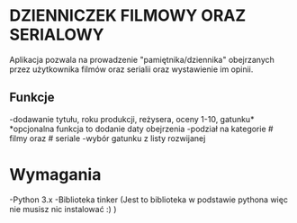 # DZIENNICZEK FILMOWY ORAZ SERIALOWY
Aplikacja pozwala na prowadzenie "pamiętnika/dziennika" obejrzanych przez użytkownika filmów oraz serialii oraz wystawienie im opinii.
## Funkcje
-dodawanie tytułu, roku produkcji, reżysera, oceny 1-10, gatunku*
*opcjonalna funkcja to dodanie daty obejrzenia
-podział na kategorie # filmy oraz # seriale
-wybór gatunku z listy rozwijanej

# Wymagania
-Python 3.x 
-Biblioteka tinker (Jest to biblioteka w podstawie pythona więc nie musisz nic instalować :) ) 
